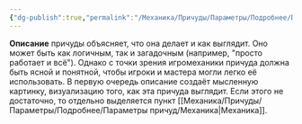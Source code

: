 ```yaml
---
{"dg-publish":true,"permalink":"/Механика/Причуды/Параметры/Подробнее/Параметры причуд/Описание/","noteIcon":"","created":"2025-08-21T13:47:54.582+03:00","updated":"2025-07-29T00:30:51.925+03:00"}
---
```


**Описание** причуды объясняет, что она делает и как выглядит. Оно может быть как логичным, так и загадочным (например, "просто работает и всё"). Однако с точки зрения игромеханики причуда должна быть ясной и понятной, чтобы игроки и мастера могли легко её использовать. В первую очередь описание создаёт мысленную картинку, визуализацию того, как эта причуда выглядит. Если этого не достаточно, то отдельно выделяется пункт [[Механика/Причуды/Параметры/Подробнее/Параметры причуд/Механика\|Механика]].